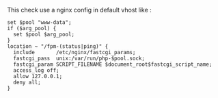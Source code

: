 This check use a nginx config in default vhost like :

```
set $pool "www-data";
if ($arg_pool) {
  set $pool $arg_pool;
}
location ~ "/fpm-(status|ping)" {
  include       /etc/nginx/fastcgi_params;
  fastcgi_pass  unix:/var/run/php-$pool.sock;
  fastcgi_param SCRIPT_FILENAME $document_root$fastcgi_script_name;
  access_log off;
  allow 127.0.0.1;
  deny all;
}
```

